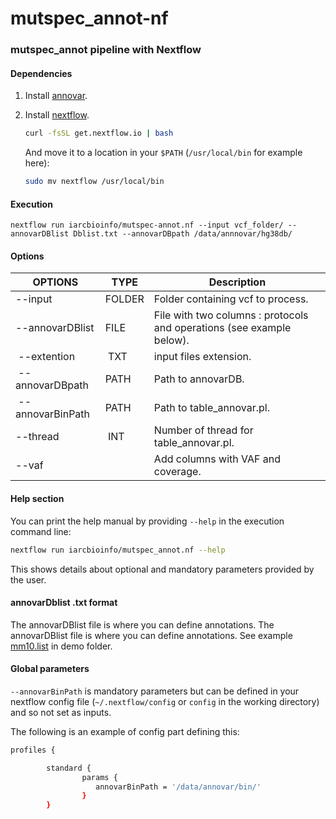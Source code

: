 # mutspec_annot-nf
### mutspec_annot pipeline with Nextflow

#### Dependencies
1. Install [annovar](http://annovar.openbioinformatics.org/en/latest/user-guide/download/).
2. Install [nextflow](http://www.nextflow.io/).

	```bash
	curl -fsSL get.nextflow.io | bash
	```
	And move it to a location in your `$PATH` (`/usr/local/bin` for example here):
	```bash
	sudo mv nextflow /usr/local/bin
	```

#### Execution

 `nextflow run iarcbioinfo/mutspec-annot.nf --input vcf_folder/ --annovarDBlist Dblist.txt --annovarDBpath /data/annnovar/hg38db/`

#### Options

| OPTIONS | TYPE | Description |
|-------- | ---- | ----------- |
| --input | FOLDER | Folder containing vcf to process. |
| --annovarDBlist | FILE | File with two columns : protocols and operations (see example below). |
| --extention | TXT | input files extension. |
| --annovarDBpath | PATH | Path to annovarDB. |
| --annovarBinPath | PATH | Path to table_annovar.pl. |
| --thread | INT | Number of thread for table_annovar.pl. |
| --vaf |  | Add columns with VAF and coverage. |


#### Help section
You can print the help manual by providing `--help` in the execution command line:
```bash
nextflow run iarcbioinfo/mutspec_annot.nf --help
```
This shows details about optional and mandatory parameters provided by the user.  

#### annovarDblist  .txt format
The annovarDBlist file is where you can define annotations. The annovarDBlist file is where you can define annotations. See example [mm10.list](https://github.com/IARCbioinfo/mutspec_annot/blob/master/demo/mm10.list) in demo folder.


#### Global parameters
```--annovarBinPath``` is mandatory parameters but can be defined in your nextflow config file (```~/.nextflow/config``` or ```config``` in the working directory) and so not set as inputs.

The following is an example of config part defining this:
```bash
profiles {

        standard {
                params {
                   annovarBinPath = '/data/annovar/bin/'
                }
        }
```
